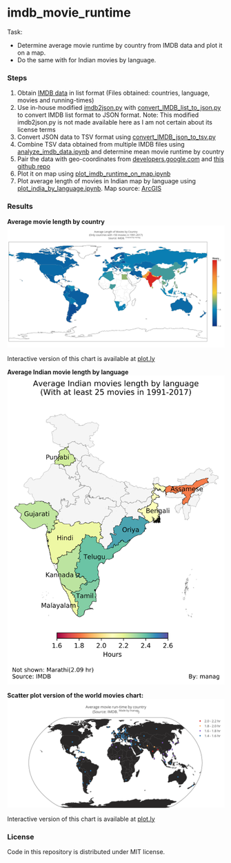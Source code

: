 # imdb_movie_runtime

Task:
* Determine average movie runtime by country from IMDB data and plot it on a map.
* Do the same with for Indian movies by language.

### Steps
1. Obtain [IMDB data](ftp://ftp.fu-berlin.de/pub/misc/movies/database/temporaryaccess/) in list format (Files obtained: countries, language, movies and running-times)
2. Use in-house modified [imdb2json.py](https://github.com/oxplot/imdb2json/blob/master/imdb2json.py) with [convert_IMDB_list_to_json.py](./src/convert_IMDB_list_to_json.py)
to convert IMDB list format to JSON format. Note: This modified imdb2json.py is not made available here as I am not certain about its license terms
3. Convert JSON data to TSV format using [convert_IMDB_json_to_tsv.py](./src/convert_IMDB_json_to_tsv.py)
4. Combine TSV data obtained from multiple IMDB files using [analyze_imdb_data.ipynb](./analysis/analyze_imdb_data.ipynb) and determine mean movie runtime by country
5. Pair the data with geo-coordinates from [developers.google.com](https://developers.google.com/public-data/docs/canonical/countries_csv) and [this github repo](https://github.com/lukes/ISO-3166-Countries-with-Regional-Codes)
6. Plot it on map using [plot_imdb_runtime_on_map.ipynb](./analysis/plot_imdb_runtime_on_map.ipynb)
7. Plot average length of movies in Indian map by language using [plot_india_by_language.ipynb](./analysis/plot_india_by_language.ipynb). Map source: [ArcGIS](https://www.arcgis.com/home/item.html?id=cf9b387de48248a687aafdd4cdff1127)

### Results
**Average movie length by country**
![Average movie runtime by country](./results/plot_imdb_MovieLengthByCountry.png)

Interactive version of this chart is available at [plot.ly](https://plot.ly/~mana_plotly/24/)

**Average Indian movie length by language**
![Average Indian movie runtime by language](./results/India_movie_length.png)

**Scatter plot version of the world movies chart:**
![Average movie runtime by country - Scatter plot](./results/scatterplot_imdb_MovieLengthByCountry.png)

Interactive version of this chart is available at [plot.ly](https://plot.ly/~mana_plotly/22/)


### License
Code in this repository is distributed under MIT license.